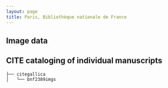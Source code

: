 ```yaml
---
layout: page
title: Paris, Bibliothèque nationale de France
---
```




## Image data


## CITE cataloging of individual manuscripts

```
├── citegallica
│   └── bnf2389imgs
```
